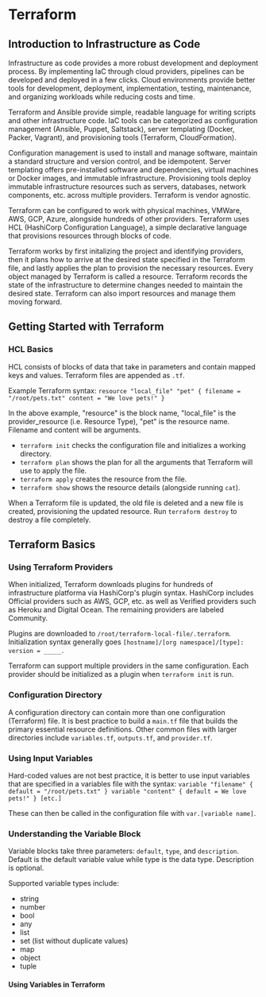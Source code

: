 # Terraform


## Introduction to Infrastructure as Code

Infrastructure as code provides a more robust development and deployment process. By implementing IaC through cloud providers, pipelines can be developed and deployed in a few clicks. Cloud environments provide better tools for development, deployment, implementation, testing, maintenance, and organizing workloads while reducing costs and time.

Terraform and Ansible provide simple, readable language for writing scripts and other infrastructure code. IaC tools can be categorized as configuration management (Ansible, Puppet, Saltstack), server templating (Docker, Packer, Vagrant), and provisioning tools (Terraform, CloudFormation).

Configuration management is used to install and manage software, maintain a standard structure and version control, and be idempotent. Server templating offers pre-installed software and dependencies, virtual machines or Docker images, and immutable infrastructure. Provisioning tools deploy immutable infrastructure resources such as servers, databases, network components, etc. across multiple providers. Terraform is vendor agnostic.

Terraform can be configured to work with physical machines, VMWare, AWS, GCP, Azure, alongside hundreds of other providers. Terraform uses HCL (HashiCorp Configuration Language), a simple declarative language that provisions resources through blocks of code.

Terraform works by first initalizing the project and identifying providers, then it plans how to arrive at the desired state specified in the Terraform file, and lastly applies the plan to provision the necessary resources. Every object managed by Terraform is called a resource. Terraform records the state of the infrastructure to determine changes needed to maintain the desired state. Terraform can also import resources and manage them moving forward.

## Getting Started with Terraform

### HCL Basics

HCL consists of blocks of data that take in parameters and contain mapped keys and values. Terraform files are appended as `.tf`.

Example Terraform syntax:
`
resource "local_file" "pet" {
  filename = "/root/pets.txt"
  content = "We love pets!"
}
`

In the above example, "resource" is the block name, "local_file" is the provider_resource (i.e. Resource Type), "pet" is the resource name. Filename and content will be arguments. 

* `terraform init` checks the configuration file and initializes a working directory.
* `terraform plan` shows the plan for all the arguments that Terraform will use to apply the file.
* `terraform apply` creates the resource from the file.
* `terraform show` shows the resource details (alongside running `cat`).

When a Terraform file is updated, the old file is deleted and a new file is created, provisioning the updated resource. Run `terraform destroy` to destroy a file completely.

## Terraform Basics

### Using Terraform Providers

When initialized, Terraform downloads plugins for hundreds of infrastructure platforma via HashiCorp's plugin syntax. HashiCorp includes Official providers such as AWS, GCP, etc. as well as Verified providers such as Heroku and Digital Ocean. The remaining providers are labeled Community.

Plugins are downloaded to `/root/terraform-local-file/.terraform`. Initialization syntax generally goes `[hostname]/[org namespace]/[type]: version = _____`.

Terraform can support multiple providers in the same configuration. Each provider should be initialized as a plugin when `terraform init` is run.

### Configuration Directory

A configuration directory can contain more than one configuration (Terraform) file. It is best practice to build a `main.tf` file that builds the primary essential resource definitions. Other common files with larger directories include `variables.tf`, `outputs.tf`, and `provider.tf`.

### Using Input Variables

Hard-coded values are not best practice, it is better to use input variables that are specified in a variables file with the syntax:
`
variable "filename" {
  default = "/root/pets.txt"
}
variable "content" {
  default = We love pets!"
}
[etc.]
`

These can then be called in the configuration file with `var.[variable name]`.

### Understanding the Variable Block

Variable blocks take three parameters: `default`, `type`, and `description`. Default is the default variable value while type is the data type. Description is optional. 

Supported variable types include:
* string
* number
* bool
* any
* list
* set (list without duplicate values)
* map
* object
* tuple

 #### Using Variables in Terraform

